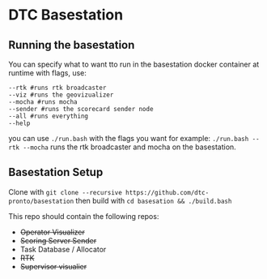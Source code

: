 # DTC Basestation

## Running the basestation
You can specify what to want tto run in the basestation docker container at runtime with flags, use:
```
--rtk #runs rtk broadcaster
--viz #runs the geovizualizer
--mocha #runs mocha
--sender #runs the scorecard sender node
--all #runs everything
--help
```
you can use `./run.bash` with the flags you want for example: `./run.bash --rtk --mocha` runs the rtk broadcaster and mocha on the basestation.

## Basestation Setup
Clone with `git clone --recursive https://github.com/dtc-pronto/basestation`
then build with `cd basesation && ./build.bash`

This repo should contain the following repos:
- ~~Operator Visualizer~~
- ~~Scoring Server Sender~~
- Task Database / Allocator
- ~~RTK~~
- ~~Supervisor visualier~~
